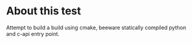# About this test

Attempt to build a build using cmake, beeware statically compiled python and c-api entry point.



